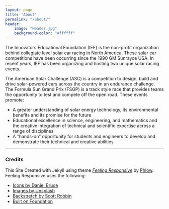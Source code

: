 ```yaml
---
layout: page
title: "About"
permalink: "/about/"
header:
    image: "Header.jpg"
    background-color: "#ffffff"
---
```


The Innovators Educational Foundation (IEF) is the non-profit organization behind collegiate level solar car racing in North America. These solar car competitions have been occurring since the 1990 GM Sunrayce USA. In recent years, IEF has been organizing and hosting two unique solar racing events.

The American Solar Challenge (ASC) is a competition to design, build and drive solar-powered cars across the country in an endurance challenge. The Formula Sun Grand Prix (FSGP) is a track style race that provides teams the opportunity to test and compete off the open road. These events promote:

* A greater understanding of solar energy technology, its environmental benefits and its promise for the future
* Educational excellence in science, engineering, and mathematics and the creative integration of technical and scientific expertise across a range of disciplines
* A “hands-on” opportunity for students and engineers to develop and demonstrate their technical and creative abilities

<hr>

<h3>Credits</h3>

This Site Created with Jekyll using theme <i>[Feeling Responsive](https://phlow.github.io/feeling-responsive/)</i> by [Phlow](http://phlow.de/).<br>
Feeling Responsive uses the following:
* [Icons by Daniel Bruce](http://entypo.com/)
* [Images by Unsplash](http://unsplash.com/)
* [Backstretch by Scott Robbin](http://srobbin.com/jquery-plugins/backstretch/)
* [Built on Foundation](http://foundation.zurb.com/)
